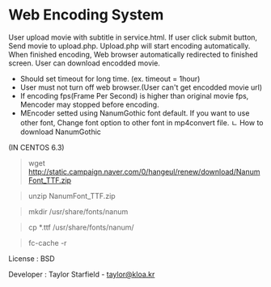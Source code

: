 <h1>Web Encoding System</h1>

User upload movie with subtitle in service.html.
If user click submit button, Send movie to upload.php.
Upload.php will start encoding automatically.
When finished encoding, Web browser automatically redirected to finished screen.
User can download encodded movie.

+ Should set timeout for long time. (ex. timeout = 1hour)
+ User must not turn off web browser.(User can't get encodded movie url)
+ If encoding fps(Frame Per Second) is higher than original movie fps, Mencoder may stopped before encoding.
+ MEncoder setted using NanumGothic font default. If you want to use other font, Change font option to other font in mp4convert file.
ㄴ How to download NanumGothic 

(IN CENTOS 6.3)
> wget http://static.campaign.naver.com/0/hangeul/renew/download/NanumFont_TTF.zip

> unzip NanumFont_TTF.zip

> mkdir /usr/share/fonts/nanum

> cp *.ttf /usr/share/fonts/nanum/

> fc-cache -r



License : BSD

Developer : Taylor Starfield - taylor@kloa.kr